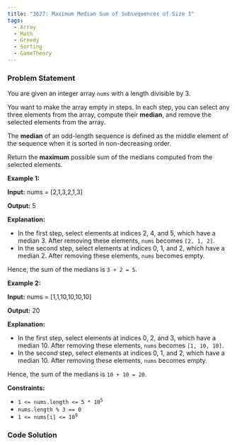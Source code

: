 ```yaml
---
title: "3627: Maximum Median Sum of Subsequences of Size 3"
tags:
  - Array
  - Math
  - Greedy
  - Sorting
  - GameTheory
---
```

### Problem Statement

<p>You are given an integer array <code>nums</code> with a length divisible by 3.</p>

<p>You want to make the array empty in steps. In each step, you can select any three elements from the array, compute their <strong>median</strong>, and remove the selected elements from the array.</p>

<p>The <strong>median</strong> of an odd-length sequence is defined as the middle element of the sequence when it is sorted in non-decreasing order.</p>

<p>Return the <strong>maximum</strong> possible sum of the medians computed from the selected elements.</p>


<p><strong class="example">Example 1:</strong></p>

<div class="example-block">
<p><strong>Input:</strong> <span class="example-io">nums = [2,1,3,2,1,3]</span></p>

<p><strong>Output:</strong> <span class="example-io">5</span></p>

<p><strong>Explanation:</strong></p>

<ul>
	<li>In the first step, select elements at indices 2, 4, and 5, which have a median 3. After removing these elements, <code>nums</code> becomes <code>[2, 1, 2]</code>.</li>
	<li>In the second step, select elements at indices 0, 1, and 2, which have a median 2. After removing these elements, <code>nums</code> becomes empty.</li>
</ul>

<p>Hence, the sum of the medians is <code>3 + 2 = 5</code>.</p>
</div>

<p><strong class="example">Example 2:</strong></p>

<div class="example-block">
<p><strong>Input:</strong> <span class="example-io">nums = [1,1,10,10,10,10]</span></p>

<p><strong>Output:</strong> <span class="example-io">20</span></p>

<p><strong>Explanation:</strong></p>

<ul>
	<li>In the first step, select elements at indices 0, 2, and 3, which have a median 10. After removing these elements, <code>nums</code> becomes <code>[1, 10, 10]</code>.</li>
	<li>In the second step, select elements at indices 0, 1, and 2, which have a median 10. After removing these elements, <code>nums</code> becomes empty.</li>
</ul>

<p>Hence, the sum of the medians is <code>10 + 10 = 20</code>.</p>
</div>


<p><strong>Constraints:</strong></p>

<ul>
	<li><code>1 &lt;= nums.length &lt;= 5 * 10<sup>5</sup></code></li>
	<li><code>nums.length % 3 == 0</code></li>
	<li><code>1 &lt;= nums[i] &lt;= 10<sup>9</sup></code></li>
</ul>


### Code Solution

```python

```
